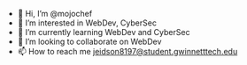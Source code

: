 - 👋 Hi, I’m @mojochef
- 👀 I’m interested in WebDev, CyberSec
- 🌱 I’m currently learning WebDev and CyberSec
- 💞️ I’m looking to collaborate on WebDev
- 📫 How to reach me jeidson8197@student.gwinnetttech.edu

<!---
mojochef/mojochef is a ✨ special ✨ repository because its `README.md` (this file) appears on your GitHub profile.
You can click the Preview link to take a look at your changes.
--->
